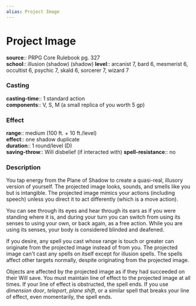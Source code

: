 ```yaml
---
alias: Project Image
---
```


# Project Image 

**source**:: PRPG Core Rulebook pg. 327  
**school**:: illusion (shadow) (shadow)
**level**:: arcanist 7, bard 6, mesmerist 6, occultist 6, psychic 7, skald 6, sorcerer 7, wizard 7

### Casting 

**casting-time**:: 1 standard action  
**components**:: V, S, M (a small replica of you worth 5 gp)

### Effect 

**range**:: medium (100 ft. + 10 ft./level)  
**effect**:: one shadow duplicate  
**duration**:: 1 round/level (D)  
**saving-throw**:: Will disbelief (if interacted with)
**spell-resistance**:: no

### Description 

You tap energy from the Plane of Shadow to create a quasi-real, illusory version of yourself. The projected image looks, sounds, and smells like you but is intangible. The projected image mimics your actions (including speech) unless you direct it to act differently (which is a move action).  
  
You can see through its eyes and hear through its ears as if you were standing where it is, and during your turn you can switch from using its senses to using your own, or back again, as a free action. While you are using its senses, your body is considered blinded and deafened.  
  
If you desire, any spell you cast whose range is touch or greater can originate from the projected image instead of from you. The projected image can't cast any spells on itself except for illusion spells. The spells affect other targets normally, despite originating from the projected image.  
  
Objects are affected by the projected image as if they had succeeded on their Will save. You must maintain line of effect to the projected image at all times. If your line of effect is obstructed, the spell ends. If you use *dimension door*, *teleport*, *plane shift*, or a similar spell that breaks your line of effect, even momentarily, the spell ends.

